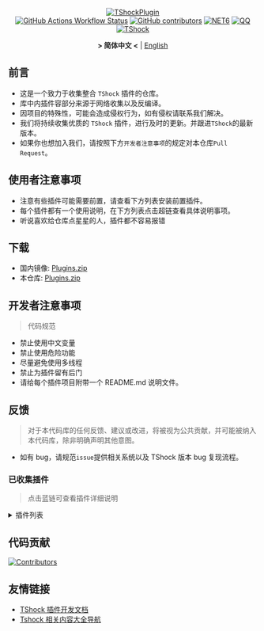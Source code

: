 <div align = "center">
  
[![TShockPlugin](https://socialify.git.ci/Controllerdestiny/TShockPlugin/image?description=1&descriptionEditable=%E4%B8%80%E4%B8%AATShock%E6%94%B6%E9%9B%86%E4%BB%93%E5%BA%93&font=Inter&forks=1&issues=1&language=1&logo=https%3A%2F%2Fgithub.com%2FControllerdestiny%2FTShockPlugin%2Fblob%2Fmaster%2Ficon.png%3Fraw%3Dtrue&name=1&pattern=Circuit%20Board&pulls=1&stargazers=1&theme=Auto)](https://github.com/Controllerdestiny/TShockPlugin)  
[![GitHub Actions Workflow Status](https://img.shields.io/github/actions/workflow/status/Controllerdestiny/TShockPlugin/.github%2Fworkflows%2Fplugins_publish.yml)](https://github.com/Controllerdestiny/TShockPlugin/actions)
[![GitHub contributors](https://img.shields.io/github/contributors/Controllerdestiny/TShockPlugin?style=flat)](https://github.com/Controllerdestiny/TShockPlugin/graphs/contributors)
[![NET6](https://img.shields.io/badge/Core-%20.NET_6-blue)](https://dotnet.microsoft.com/zh-cn/)
[![QQ](https://img.shields.io/badge/QQ-EB1923?logo=tencent-qq&logoColor=white)](https://qm.qq.com/cgi-bin/qm/qr?k=54tOesIU5g13yVBNFIuMBQ6AzjgE6f0m&jump_from=webapi&authKey=6jzafzJEqQGzq7b2mAHBw+Ws5uOdl83iIu7CvFmrfm/Xxbo2kNHKSNXJvDGYxhSW)
[![TShock](https://img.shields.io/badge/TShock5.2.0-2B579A.svg?&logo=TShock&logoColor=white)](https://github.com/Pryaxis/TShock)

**&gt; 简体中文 &lt;** | [English](README_en.md)

</div>

## 前言
- 这是一个致力于收集整合 `TShock` 插件的仓库。
- 库中内插件容部分来源于网络收集以及反编译。
- 因项目的特殊性，可能会造成侵权行为，如有侵权请联系我们解决。
- 我们将持续收集优质的 `TShock` 插件，进行及时的更新。并跟进`TShock`的最新版本。
- 如果你也想加入我们，请按照下方`开发者注意事项`的规定对本仓库`Pull Request`。


## 使用者注意事项

- 注意有些插件可能需要前置，请查看下方列表安装前置插件。
- 每个插件都有一个使用说明，在下方列表点击超链查看具体说明事项。
- 听说喜欢给仓库点星星的人，插件都不容易报错

## 下载

- 国内镜像: [Plugins.zip](https://github.moeyy.xyz/https://github.com/Controllerdestiny/TShockPlugin/releases/download/V1.0.0.0/Plugins.zip)
- 本仓库: [Plugins.zip](https://github.com/Controllerdestiny/TShockPlugin/releases/tag/V1.0.0.0)


## 开发者注意事项

> 代码规范

- 禁止使用中文变量
- 禁止使用危险功能
- 尽量避免使用多线程
- 禁止为插件留有后门
- 请给每个插件项目附带一个 README.md 说明文件。

## 反馈

> 对于本代码库的任何反馈、建议或改进，将被视为公共贡献，并可能被纳入本代码库，除非明确声明其他意图。

- 如有 bug，请规范`issue`提供相关系统以及 TShock 版本 bug 复现流程。

### 已收集插件

> 点击蓝链可查看插件详细说明

<Details>
<Summary>插件列表</Summary>

| 名称                                                               |          插件说明           |                                                                        前置                                                                        |
|------------------------------------------------------------------|:-----------------------:|:------------------------------------------------------------------------------------------------------------------------------------------------:|
| [ChattyBridge](ChattyBridge/README.md)                           |         用于跨服聊天          |                                                                        无                                                                         |
| [EconomicsAPI](EconomicsAPI/README.md)                           |         经济插件前置          |                                                                        无                                                                         |
| [Economics.RPG](Economics.RPG/README.md)                         |           RPG           |                                                      [EconomicsAPI](EconomicsAPI/README.md)                                                      |
| [Economics.WeaponPlus](Economics.WeaponPlus/README.md)           |          强化武器           |                                                      [EconomicsAPI](EconomicsAPI/README.md)                                                      |
| [Economics.Deal](Economics.RPG/README.md)                        |          交易插件           |                                                      [EconomicsAPI](EconomicsAPI/README.md)                                                      |
| [Economics.Shop](Economics.Shop/README.md)                       |          商店插件           | [EconomicsAPI](EconomicsAPI/README.md)<br>[Economics.RPG](https://github.com/Controllerdestiny/TShockPlugin/blob/master/Economics.RPG/README.md) |
| [Economics.Skill](Economics.Skill/README.md)                     |          技能插件           | [EconomicsAPI](EconomicsAPI/README.md)<br>[Economics.RPG](https://github.com/Controllerdestiny/TShockPlugin/blob/master/Economics.RPG/README.md) |
| [Economics.Regain](Economics.Regain/README.md)                   |          物品回收           |                                                      [EconomicsAPI](EconomicsAPI/README.md)                                                      |
| [Economics.Projectile](Economics.Projectile/README.md)           |          自定义弹幕          |                                [EconomicsAPI](EconomicsAPI/README.md)<br>[Economics.RPG](Economics.RPG/README.md)                                |
| [Economics.NPC](Economics.NPC/README.md)                         |         自定义怪物奖励         |                                                      [EconomicsAPI](EconomicsAPI/README.md)                                                      |
| [Economics.Task](Economics.Task/README.md)                       |          任务插件           | [EconomicsAPI](EconomicsAPI/README.md)<br>[Economics.RPG](https://github.com/Controllerdestiny/TShockPlugin/blob/master/Economics.RPG/README.md) |
| [CreateSpawn](CreateSpawn/README.md)                             |         出生点建筑生成         |                                                                        无                                                                         |
| [AutoBroadcast](AutoBroadcast/README.md)                         |          自动广播           |                                                                        无                                                                         |
| [AutoTeam](AutoTeam/README.md)                                   |          自动队伍           |                                                                        无                                                                         |
| [BridgeBuilder](BridgeBuilder/README.md)                         |          快速铺桥           |                                                                        无                                                                         |
| [OnlineGiftPackage](OnlineGiftPackage/README.md)                 |          在线礼包           |                                                                        无                                                                         |
| [LifemaxExtra](LifemaxExtra/README.md)                           |        吃更多生命果/水晶        |                                                                        无                                                                         |
| [DisableMonsLoot](DisableMonsLoot/README.md)                     |          禁怪物掉落          |                                                                        无                                                                         |
| [PermaBuff](PermaBuff/README.md)                                 |         永久 Buff         |                                                                        无                                                                         |
| [ShortCommand](ShortCommand/README.md)                           |          简短指令           |                                                                        无                                                                         |
| [ProgressBag](ProgressBag/README.md)                             |          进度礼包           |                                                                        无                                                                         |
| [CriticalHit](CriticalHit/README.md)                             |          击打提示           |                                                                        无                                                                         |
| [Back](Back/README.md)                                           |          死亡回溯           |                                                                        无                                                                         |
| [BanNpc](BanNpc/README.md)                                       |         阻止怪物生成          |                                                                        无                                                                         |
| [MapTeleport](MapTp/README.md)                                   |         双击大地图传送         |                                                                        无                                                                         |
| [RandReSpawn](RandRespawn/README.md)                             |          随机出生点          |                                                                        无                                                                         |
| [CGive](CGive/README.md)                                         |          离线命令           |                                                                        无                                                                         |
| [RainbowChat](RainbowChat/README.md)                             |        每次说话颜色不一样        |                                                                        无                                                                         |
| [NormalDropsBags](NormalDropsBags/README.md)                     |         普通难度宝藏袋         |                                                                        无                                                                         |
| [DisableSurfaceProjectiles](DisableSurfaceProjectiles/README.md) |          禁地表弹幕          |                                                                        无                                                                         |
| [RecipesBrowser](RecipesBrowser/README.md)                       |           合成表           |                                                                        无                                                                         |
| [DisableGodMod](DisableGodMod/README.md)                         |         阻止玩家无敌          |                                                                        无                                                                         |
| [TownNPCHomes](TownNPCHomes/README.md)                           |        NPC 快速回家         |                                                                        无                                                                         |
| [RegionView](RegionView/README.md)                               |         显示区域边界          |                                                                        无                                                                         |
| [Noagent](Noagent/README.md)                                     |       禁止代理 ip 进入        |                                                                        无                                                                         |
| [SwitchCommands](SwitchCommands/README.md)                       |         区域执行指令          |                                                                        无                                                                         |
| [GolfRewards](GolfRewards/README.md)                             |          高尔夫奖励          |                                                                        无                                                                         |
| [DataSync](DataSync/README.md)                                   |          进度同步           |                                                                        无                                                                         |
| [ProgressRestrict](ProgressRestrict/README.md)                   |          超进度检测          |                                                          [DataSync](DataSync/README.md)                                                          |
| [PacketsStop](PacketsStop/README.md)                             |          数据包拦截          |                                                                        无                                                                         |
| [DeathDrop](DeathDrop/README.md)                                 |     怪物死亡随机和自定义掉落物品      |                                                                        无                                                                         |
| [DTEntryBlock](DTEntryBlock/README.md)                           |        阻止进入地牢或神庙        |                                                                        无                                                                         |
| [PerPlayerLoot](PerPlayerLoot/README.md)                         |        玩家战利品单独箱子        |                                                                        无                                                                         |
| [PvPer](PvPer/README.md)                                         |          决斗系统           |                                                                        无                                                                         |
| [DumpTerrariaID](DumpTerrariaID/README.md)                       |          输出 ID          |                                                                        无                                                                         |
| [DamageStatistic](DamageStatistic/README.md)                     |          伤害统计           |                                                                        无                                                                         |
| [AdditionalPylons](AdditionalPylons/README.md)                   |         放置更多晶塔          |                                                                        无                                                                         |
| [History](History/README.md)                                     |         历史图格记录          |                                                                        无                                                                         |
| [Invincibility](Invincibility/README.md)                         |          限时无敌           |                                                                        无                                                                         |
| [Ezperm](Ezperm/README.md)                                       |          批量改权限          |                                                                        无                                                                         |
| [AutoClear](Autoclear/README.md)                                 |         智能自动扫地          |                                                                        无                                                                         |
| [EssentialsPlus](EssentialsPlus/README.md)                       |         更多管理指令          |                                                                        无                                                                         |
| [ShowArmors](ShowArmors/README.md)                               |          展示装备栏          |                                                                        无                                                                         |
| [VeinMiner](VeinMiner/README.md)                                 |          连锁挖矿           |                                                                        无                                                                         |
| [PersonalPermission](PersonalPermission/README.md)               |        为玩家单独设置权限        |                                                                        无                                                                         |
| [ItemPreserver](ItemPreserver/README.md)                         |         指定物品不消耗         |                                                                        无                                                                         |
| [SimultaneousUseFix](SimultaneousUseFix/README.md)               |     解决卡双锤卡星旋机枪之类的问题     |                                      [Chireiden.TShock.Omni](https://github.com/sgkoishi/yaaiomni/releases)                                      |
| [Challenger](Challenger/README.md)                               |          挑战者模式          |                                                                        无                                                                         |
| [MiniGamesAPI](MiniGamesAPI/README.md)                           |        豆沙小游戏 API        |                                                                        无                                                                         |
| [BuildMaster](BuildMaster/README.md)                             |      豆沙小游戏·建筑大师模式       |                                                      [MiniGamesAPI](MiniGamesAPI/README.md)                                                      |
| [journeyUnlock](journeyUnlock/README.md)                         |         解锁旅途物品          |                                                                        无                                                                         |
| [ListPlugins](ListPlugins/README.md)                             |          查已装插件          |                                                                        无                                                                         |
| [BagPing](BagPing/README.md)                                     |        地图上标记宝藏袋         |                                                                        无                                                                         |
| [ServerTools](ServerTools/README.md)                             |         服务器管理工具         |                                                                        无                                                                         |
| [Platform](Platform/README.md)                                   |         判断玩家设备          |                                                                        无                                                                         |
| [CaiLib](CaiLib/README.md)                                       |        Cai 的前置库         |                                                                        无                                                                         |
| [GenerateMap](GenerateMap/README.md)                             |         生成地图图片          |                                                            [CaiLib](CaiLib/README.md)                                                            |
| [RestInventory](RestInventory/README.md)                         |     提供 REST 查询背包接口      |                                                                        无                                                                         |
| [WikiLangPackLoader](WikiLangPackLoader/README.md)               |     为服务器加载 Wiki 语言包     |                                                                        无                                                                         |
| [HelpPlus](HelpPlus/README.md)                                   |      修复和增强 Help 命令      |                                                                        无                                                                         |
| [CaiBot](CaiBot/README.md)                                       |       CaiBot 适配插件       |                                                                       自带前置                                                                       |
| [HouseRegion](HouseRegion/README.md)                             |          圈地插件           |                                                                        无                                                                         |
| [SignInSign](SignInSign/README.md)                               |         告示牌登录插件         |                                                                        无                                                                         |
| [WeaponPlusCostCoin](WeaponPlusCostCoin/README.md)               |         武器强化钱币版         |                                                                        无                                                                         |
| [Respawn](Respawn/README.md)                                     |          原地复活           |                                                                        无                                                                         |
| [EndureBoost](EndureBoost/README.md)                             |     物品一定数量后长时间buff      |                                                                        无                                                                         |
| [AnnouncementBoxPlus](AnnouncementBoxPlus/README.md)             |         广播盒功能强化         |                                                                        无                                                                         |
| [ConsoleSql](ConsoleSql/README.md)                               |     允许你在控制台执行SQL语句      |                                                                        无                                                                         |
| [ProgressControl](ProgressControls/README.md)                    |      计划书（自动化控制服务器）      |                                                                        无                                                                         |
| [RealTime](RealTime/README.md)                                   |      使服务器内时间同步现实时间      |                                                                        无                                                                         |
| [GoodNight](GoodNight/README.md)                                 |           宵禁            |                                                                        无                                                                         |
| [Musicplayer](musicplayer/README.md)                             |         简易音乐播放器         |                                                                        无                                                                         |
| [TimerKeeper](TimerKeeper/README.md)                             |         保存计时器状态         |                                                                        无                                                                         |
| [Chameleon](Chameleon/README.md)                                 |          进服前登录          |                                                                        无                                                                         |
| [AutoPluginManager](AutoPluginManager/README.md)                 |        一键自动更新插件         |                                                                        无                                                                         |
| [SpclPerm](SpclPerm/README.md)                                   |          服主特权           |                                                                        无                                                                         |
| [MonsterRegen](MonsterRegen/README.md)                           |         怪物进度回血          |                                                                        无                                                                         |
| [HardPlayerDrop](HardPlayerDrop/README.md)                       |        硬核死亡掉生命水晶        |                                                                        无                                                                         |
| [ReFishTask](ReFishTask/README.md)                               |        自动刷新渔夫任务         |                                                                        无                                                                         |
| [Sandstorm](Sandstorm/README.md)                                 |          切换沙尘暴          |                                                                        无                                                                         |
| [RandomBroadcast](RandomBroadcast/README.md)                     |          随机广播           |                                                                        无                                                                         |
| [BedSet](BedSet/README.md)                                       |        设置并记录重生点         |                                                                        无                                                                         |
| [ConvertWorld](ConvertWorld/README.md)                           |       击败怪物转换世界物品        |                                                                        无                                                                         |
| [AutoStoreItems](AutoStoreItems/README.md)                       |          自动储存           |                                                                        无                                                                         |
| [ZHIPlayerManager](ZHIPlayerManager/README.md)                   |       zhi的玩家管理插件        |                                                                        无                                                                         |
| [SpawnInfra](SpawnInfra/README.md)                               |         生成基础建设          |                                                                        无                                                                         |
| [CNPCShop](CNPCShop/README.md)                                   |        自定义NPC商店         |                                                                        无                                                                         |
| [SessionSentinel](SessionSentinel/README.md)                     |     处理长时间不发送数据包的玩家      |                                                                        无                                                                         |
| [TeleportRequest](TeleportRequest/README.md)                     |          传送请求           |                                                                        无                                                                         |
| [CaiRewardChest](CaiRewardChest/README.md)                       | 将自然生成的箱子变为所有人都可以领一次的奖励箱 |                                                                        无                                                                         |
| [CaiCustomEmojiCommand](CaiCustomEmojiCommand/README.md)         |        自定义表情命令          |                                                                    无                                                                             |
| [BetterWhitelist](BetterWhitelist/README.md)                     |         白名单插件          |                                                                    无                                                                             |
| [AutoReset](AutoReset/README.md)                                 |         完全自动重置          |                                                                    无                                                                             |

</Details>

## 代码贡献

[![Contributors](https://stats.deeptrain.net/contributor/Controllerdestiny/TShockPlugin)](https://github.com/Controllerdestiny/TShockPlugin/graphs/contributors)

## 友情链接

- [TShock 插件开发文档](https://github.com/ACaiCat/TShockPluginDocument)
- [Tshock 相关内容大全导航](https://gitee.com/THEXN/Tshock-nav)
